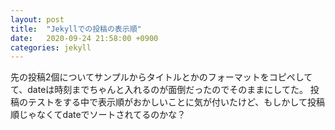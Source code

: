 ```yaml
---
layout: post
title:  "Jekyllでの投稿の表示順"
date:   2020-09-24 21:58:00 +0900
categories: jekyll
---
```


先の投稿2個についてサンプルからタイトルとかのフォーマットをコピペしてて、dateは時刻までちゃんと入れるのが面倒だったのでそのままにしてた。
投稿のテストをする中で表示順がおかしいことに気が付いたけど、もしかして投稿順じゃなくてdateでソートされてるのかな？
